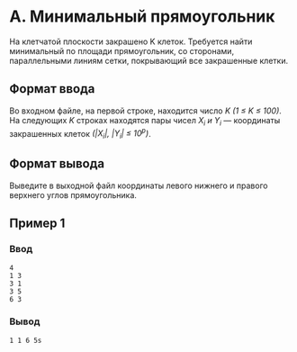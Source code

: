 # A. Минимальный прямоугольник

На клетчатой плоскости закрашено K клеток. Требуется найти минимальный по площади прямоугольник, со сторонами,
параллельными линиям сетки, покрывающий все закрашенные клетки.

## Формат ввода

Во входном файле, на первой строке, находится число _K (1 ≤ K ≤ 100)_. На следующих _K_ строках находятся пары чисел
_X<sub>i</sub> и Y<sub>i</sub>_ — координаты закрашенных клеток _(|X<sub>i</sub>|, |Y<sub>i</sub>| ≤ 10<sup>p</sup>)_.

## Формат вывода

Выведите в выходной файл координаты левого нижнего и правого верхнего углов прямоугольника.

## Пример 1

### Ввод

    4
    1 3
    3 1
    3 5
    6 3

### Вывод

    1 1 6 5s
